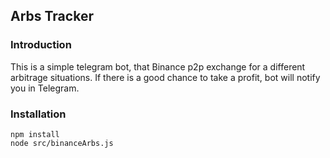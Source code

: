 **Arbs Tracker**
---
<h3>Introduction</h3>
This is a simple telegram bot, that Binance p2p exchange for a different arbitrage situations. 
If there is a good chance to take a profit, bot will notify you in Telegram.

<h3>Installation</h3>

```
npm install
node src/binanceArbs.js
```

